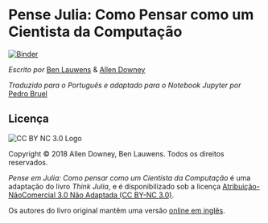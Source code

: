 # Pense Julia: Como Pensar como um Cientista da Computação

[![Binder](https://mybinder.org/badge_logo.svg)](https://mybinder.org/v2/gh/phrb/PenseJulia/master)

*Escrito por* [Ben Lauwens](ben.lauwens@gmail.com) & [Allen Downey](allendowney@gmail.com)

*Traduzido para o Português e adaptado para o Notebook Jupyter por* [Pedro Bruel](pedro.bruel@gmail.com)

## Licença

![CC BY NC 3.0 Logo](../img/by-nc.png)

Copyright © 2018 Allen Downey, Ben Lauwens. Todos os direitos reservados.

*Pense em Julia: Como pensar como um Cientista da Computação* é uma adaptação do livro *Think Julia*, e é disponibilizado sob a licença [Atribuição-NãoComercial 3.0 Não Adaptada (CC BY-NC 3.0)](https://creativecommons.org/licenses/by-nc/3.0/deed.pt_BR).

Os autores do livro original mantêm uma versão [online em inglês](https://benlauwens.github.io/ThinkJulia.jl/latest/book.html).
